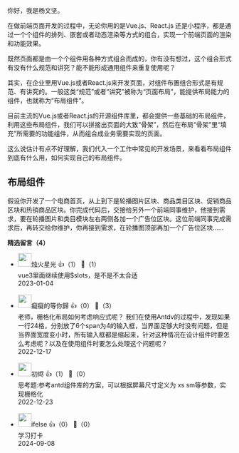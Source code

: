 你好，我是杨文坚。

在做前端页面开发的过程中，无论你用的是Vue.js、React.js 还是小程序，都是通过一个个组件的排列、嵌套或者动态渲染等方式的组合，实现一个前端页面的渲染和功能效果。

既然页面都是由一个个组件用各种方式组合而成的，你有没有想过，这个组合形式有没有什么规范和讲究？能不能形成通用组件来重复使用呢？

其实，在企业里用Vue.js或者React.js来开发页面，对组件布置组合形式是有规范、有讲究的。一般这类“规范”或者“讲究”被称为“页面布局”，能提供布局能力的组件，也就称为“布局组件”。

目前主流的Vue.js或者React.js的开源组件库里，都会提供一些基础的布局组件，利用这些布局组件，我们可以拼接出页面的大致“骨架”，然后在布局“骨架”里“填充”所需要的功能组件，从而组合成业务需要实现的页面。

这么说估计有点不好理解，我们代入一个工作中常见的开发场景，来看看布局组件到底有什么用，如何实现自己的布局组件。

## 布局组件

假设你开发了一个电商首页，从上到下是轮播图片区块、商品类目区块、促销商品区块和热销商品区块。你完成代码后，交接给另外一个前端同事维护，他接到需求，要在轮播图片和类目模块左右两侧各加一个广告位区块。这位前端同事完成需求后，再转交给你维护，你再接到需求，在轮播图顶部再加一个广告位区块……
<div><strong>精选留言（4）</strong></div><ul>
<li><img src="https://static001.geekbang.org/account/avatar/00/16/98/e5/46c5235b.jpg" width="30px"><span>烛火星光</span> 👍（1） 💬（1）<div>vue3里面继续使用$slots，是不是不太合适</div>2023-01-04</li><br/><li><img src="https://static001.geekbang.org/account/avatar/00/14/5c/31/d7b92b6b.jpg" width="30px"><span>癡癡的等你歸</span> 👍（0） 💬（3）<div>老师，栅格化布局如何考虑响应式呢？
我们在使用Antdv的过程中，发现如果一行24格，分别放了6个span为4的输入框，当界面足够大时没有问题，但是当界面宽度变小时，所有输入框都是缩起来，针对这种情况在设计组件时要怎么考虑呢？以及在使用组件时要怎么处理这个问题呢？</div>2022-12-17</li><br/><li><img src="http://thirdwx.qlogo.cn/mmopen/vi_32/rUqhSN2OVg5aHw10Hxib61nGv1SXxD6zowFl27oSm9Y6g8grRpTxCxwk7qg14a1TtmpzMTM2y810MnibBhwn75Mg/132" width="30px"><span>初烬</span> 👍（1） 💬（0）<div>思考题:参考antd组件库的方案，可以根据屏幕尺寸定义为 xs sm等参数，实现栅格化</div>2022-12-23</li><br/><li><img src="https://static001.geekbang.org/account/avatar/00/26/eb/d7/90391376.jpg" width="30px"><span>ifelse</span> 👍（0） 💬（0）<div>学习打卡</div>2024-09-08</li><br/>
</ul>